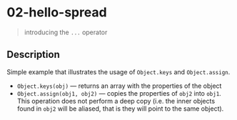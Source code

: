 # 02-hello-spread
> introducing the `...` operator

## Description

Simple example that illustrates the usage of `Object.keys` and `Object.assign`.
+ `Object.keys(obj)` &mdash; returns an array with the properties of the object
+ `Object.assign(obj1, obj2)` &mdash; copies the properties of `obj2` into `obj1`. This operation does not perform a deep copy (i.e. the inner objects found in `obj2` will be aliased, that is they will point to the same object).
